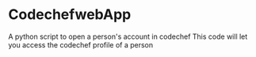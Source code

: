 # CodechefwebApp
A python script to open a person's account in codechef 
This code will let you access the codechef profile of a person
